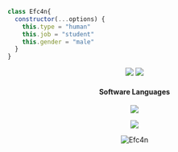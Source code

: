 ```js
class Efc4n{
  constructor(...options) {
    this.type = "human"
    this.job = "student"
    this.gender = "male"
  }
}
```
<p align="center">
<a href="https://github.com/efc4n"><img src="https://img.shields.io/badge/GITHUB%20-1d202b.svg?&style=for-the-badge&logo=github&logoColor=white"></a>
  <a href="https://instagram.com/satan.1337"><img src="https://img.shields.io/badge/INSTAGRAM%20-1d202b.svg?&style=for-the-badge&logo=instagram&logoColor=white"></a>
  
<h4 align="center">Software Languages</h4>
<p align="center">
  <a href="https://skillicons.dev">
    <img src="https://skillicons.dev/icons?i=js,html,css,cs,mysql,nodejs,visualstudio,vscode"/>
  </a>
</p>
<p align="center">
<a href="https://github.com/Efc4n/" target="_blank"><img src="https://github-readme-stats.vercel.app/api?username=Efc4n&layout=compact&bg_color=0d1117&theme=dark&hide_border=true"/></a>
<p align="center">
<img src="https://komarev.com/ghpvc/?username=Efc4n&label=Ziyaretçi%20Sayısı&color=552b75" alt="Efc4n" />
